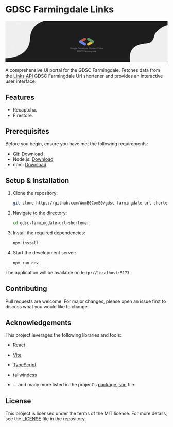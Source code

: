 # GDSC Farmingdale Links

![This is a test](.github/assets/img.png)

A comprehensive UI portal for the GDSC Farmingdale. Fetches data from the [Links API](https://github.com/WomB0ComB0/gdsc-farmingdale-url-shortener) GDSC Farmingdale Url shortener</a> and provides an interactive user interface.

## Features

- Recaptcha.
- Firestore.

## Prerequisites

Before you begin, ensure you have met the following requirements:

- Git: [Download](https://git-scm.com/downloads)
- Node.js: [Download](https://nodejs.org/)
- npm: [Download](https://www.npmjs.com/)

## Setup & Installation

1. Clone the repository:

    ```bash
    git clone https://github.com/WomB0ComB0/gdsc-farmingdale-url-shortener
    ```

2. Navigate to the directory:

    ```bash
    cd gdsc-farmingdale-url-shortener
   ```

3. Install the required dependencies:

    ```bash
    npm install
    ```

4. Start the development server:

    ```bash
    npm run dev
    ```

The application will be available on `http://localhost:5173`.

## Contributing

Pull requests are welcome. For major changes, please open an issue first to discuss what you would like to change.

## Acknowledgements

This project leverages the following libraries and tools:

- [React](https://reactjs.org/)
- [Vite](https://vitejs.dev/)
- [TypeScript](https://www.typescriptlang.org/)
- [tailwindcss](https://tailwindcss.com/)

- ... and many more listed in the project's [package.json](package.json) file.

## License

This project is licensed under the terms of the MIT license. For more details, see the [LICENSE](LICENSE) file in the repository.
